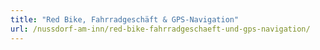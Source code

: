 ```yaml
---
title: "Red Bike, Fahrradgeschäft & GPS-Navigation"
url: /nussdorf-am-inn/red-bike-fahrradgeschaeft-und-gps-navigation/
---
```

